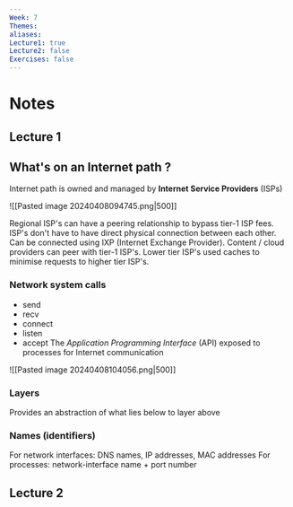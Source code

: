 ```yaml
---
Week: 7
Themes: 
aliases: 
Lecture1: true
Lecture2: false
Exercises: false
---
```


# Notes
## Lecture 1

## What's on an Internet path ?
Internet path is owned and managed by **Internet Service Providers** (ISPs)

![[Pasted image 20240408094745.png|500]]

Regional ISP's can have a peering relationship to bypass tier-1 ISP fees.
ISP's don't have to have direct physical connection between each other. Can be connected using IXP (Internet Exchange Provider). 
Content / cloud providers can peer with tier-1 ISP's.
Lower tier ISP's used caches to minimise requests to higher tier ISP's.

### Network system calls
- send
- recv
- connect
- listen
- accept
The *Application Programming Interface* (API) exposed to processes for Internet communication

![[Pasted image 20240408104056.png|500]]
### Layers
Provides an abstraction of what lies below to layer above

### Names (identifiers)
For network interfaces: DNS names, IP addresses, MAC addresses
For processes: network-interface name + port number
## Lecture 2

